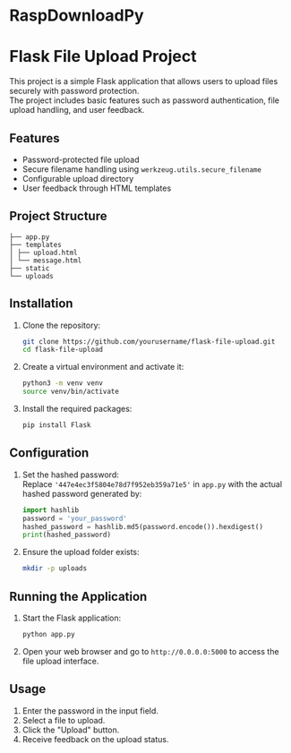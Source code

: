 # RaspDownloadPy

# Flask File Upload Project

This project is a simple Flask application that allows users to upload files securely with password protection.  
The project includes basic features such as password authentication, file upload handling, and user feedback.

## Features

- Password-protected file upload
- Secure filename handling using `werkzeug.utils.secure_filename`
- Configurable upload directory
- User feedback through HTML templates

## Project Structure
```
├── app.py
├── templates
│ ├── upload.html
│ └── message.html
├── static
└── uploads
```


## Installation

1. Clone the repository:
    ```bash
    git clone https://github.com/yourusername/flask-file-upload.git
    cd flask-file-upload
    ```

2. Create a virtual environment and activate it:
    ```bash
    python3 -m venv venv
    source venv/bin/activate
    ```

3. Install the required packages:
    ```bash
    pip install Flask
    ```

## Configuration

1. Set the hashed password:  
    Replace `'447e4ec3f5804e78d7f952eb359a71e5'` in `app.py` with the actual hashed password generated by:
    ```python
    import hashlib
    password = 'your_password'
    hashed_password = hashlib.md5(password.encode()).hexdigest()
    print(hashed_password)
    ```

2. Ensure the upload folder exists:
    ```bash
    mkdir -p uploads
    ```

## Running the Application

1. Start the Flask application:
    ```bash
    python app.py
    ```

2. Open your web browser and go to `http://0.0.0.0:5000` to access the file upload interface.

## Usage

1. Enter the password in the input field.
2. Select a file to upload.
3. Click the "Upload" button.
4. Receive feedback on the upload status.

